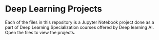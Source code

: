 # Deep Learning Projects
Each of the files in this repository is a Jupyter Notebook project done as a part of Deep Learning Specialization courses offered by Deep learning AI.
Open the files to view the projects.
